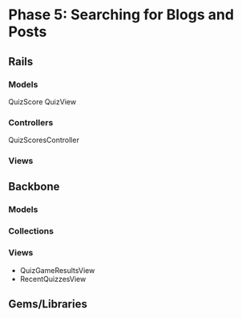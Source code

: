 # Phase 5: Searching for Blogs and Posts

## Rails
### Models
QuizScore
QuizView

### Controllers
QuizScoresController

### Views

## Backbone
### Models

### Collections

### Views
* QuizGameResultsView
* RecentQuizzesView

## Gems/Libraries
